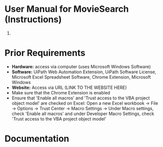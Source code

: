 # User Manual for MovieSearch (Instructions)
  1. 

# Prior Requirements
- **Hardware:** access via computer (uses Microsoft Windows Software)
- **Software:** UiPath Web Automation Extension, UiPath Software License, Microsoft Excel Spreadsheet Software, Chrome Extension, Microsoft Windows
- **Website:** Access via URL (LINK TO THE WEBSITE HERE)
- Make sure that the Chrome Extension is enabled
- Ensure that 'Enable all macros' and 'Trust access to the VBA project object model' are checked on Excel: Open a new Excel workbook -> File -> Options -> Trust Center -> Macro Settings -> Under Macro settings, check 'Enable all macros' and under Developer Macro Settings, check 'Trust access to the VBA project object model'

# Documentation 
